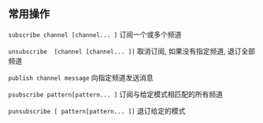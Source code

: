 ## 常用操作

`subscribe channel [channel... ]` 订阅一个或多个频道

`unsubscribe  [channel [channel... ]]` 取消订阅, 如果没有指定频道, 退订全部频道

`publish channel message` 向指定频道发送消息

`psubscribe pattern[pattern... ]` 订阅与给定模式相匹配的所有频道

`punsubscribe [ pattern[pattern... ]]` 退订给定的模式



